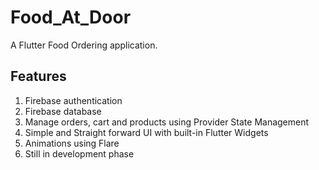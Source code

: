 # Food_At_Door

A Flutter Food Ordering application.

## Features

1. Firebase authentication
2. Firebase database
3. Manage orders, cart and products using Provider State Management
4. Simple and Straight forward UI with built-in Flutter Widgets
5. Animations using Flare
6. Still in development phase
